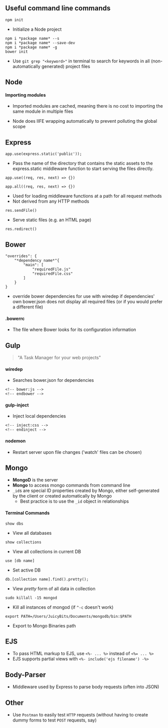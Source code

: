 ## Useful command line commands
`npm init`  
- Initialize a Node project

`npm i *package name* --s`  
`npm i *package name* --save-dev`  
`npm i *package name* -g`  
`bower init`  

- Use `git grep "<keyword>"` in terminal to search for keywords in all (non-automatically generated) project files

## Node
#### Importing modules
- Imported modules are cached, meaning there is no cost to importing the same module in multiple files

- Node does IIFE wrapping automatically to prevent polluting the global scope

##  Express
`app.use(express.static('public'));`
- Pass the name of the directory that contains the static assets to the express.static middleware function to start serving the files directly.

`app.use((req, res, next) => {})`  

`app.all((req, res, next) => {})`  
- Used for loading middleware functions at a path for all request methods
- Not derived from any HTTP methods  

`res.sendFile()`  
- Serve static files (e.g. an HTML page)

`res.redirect()`

## Bower
```
"overrides": {
    "*dependency name*"{
        "main": [
            "requiredFile.js"
            "requiredFile.css"
        ]
    }
}
```
- override bower dependencies for use with wiredep if dependencies' own bower.json does not display all required files (or if you would prefer a different file)


#### .bowerrc
- The file where Bower looks for its configuration information

## Gulp
> "A Task Manager for your web projects"

#### wiredep
- Searches bower.json for dependencies  
```
<!-- bower:js -->  
<!-- endbower -->
```

#### gulp-inject
- Inject local dependencies
```
<!-- inject:css -->  
<!-- endinject -->
```

#### nodemon
- Restart server upon file changes ('watch' files can be chosen)

## Mongo
- **MongoD** is the server
- **Mongo** to access mongo commands from command line  
- `_id`s are special ID properties created by Mongo, either self-generated by the client or created automatically by Mongo
    - Best practice is to use the `_id` object in relationships
#### Terminal Commands
`show dbs`
- View all databases  

`show collections`
- View all collections in current DB  

`use [db name]`
- Set active DB  

`db.[collection name].find().pretty();`
- View *pretty* form of all data in collection

`sudo killall -15 mongod`
- Kill all instances of mongod (if `^-c` doesn't work)

`export PATH=/Users/JuicyBits/Documents/mongodb/bin:$PATH`
- Export to Mongo Binaries path

## EJS
- To pass HTML markup to EJS, use `<%- ... %>` instead of `<%= ... %>`
- EJS supports partial views with `<%- include('ejs filename') -%>`

## Body-Parser
- Middleware used by Express to parse body requests (often into JSON)

## Other

- Use `Postman` to easily test `HTTP` requests (without having to create dummy forms to test `POST` requests, say)
